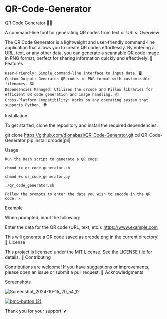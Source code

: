 # QR-Code-Generator


QR Code Generator 📱✨

A command-line tool for generating QR codes from text or URLs.
Overview

The QR Code Generator is a lightweight and user-friendly command-line application that allows you to create QR codes effortlessly. By entering a URL, text, or any other data, you can generate a scannable QR code image in PNG format, perfect for sharing information quickly and effectively! 🌟
Features

    User-Friendly: Simple command-line interface to input data. 🖥️
    Custom Output: Generates QR codes in PNG format with customizable filenames. 🖼️
    Dependencies Managed: Utilizes the qrcode and Pillow libraries for efficient QR code generation and image handling. 📦
    Cross-Platform Compatibility: Works on any operating system that supports Python. 🌍

Installation

To get started, clone the repository and install the required dependencies:


git clone https://github.com/dionabazi/QR-Code-Generator.git
cd QR-Code-Generator
pip install qrcode[pil]

Usage

    Run the Bash script to generate a QR code:

    chmod +x qr_code_generator.sh

    chmod +x qr_code_generator.py

    ./qr_code_generator.sh

    Follow the prompts to enter the data you wish to encode in the QR code. ✍️

Example

When prompted, input the following:


Enter the data for the QR code (URL, text, etc.):
https://www.example.com

This will generate a QR code saved as qrcode.png in the current directory! 🎉
License

This project is licensed under the MIT License. See the LICENSE file for details. 📜
Contributing

Contributions are welcome! If you have suggestions or improvements, please open an issue or submit a pull request. 🤝
Acknowledgments



Screenshots

![Screenshot_2024-10-15_20_54_12](https://github.com/user-attachments/assets/a2da0f87-8da9-4ee2-8bfd-ba75f6023530)



[![bmc-button (2)](https://github.com/user-attachments/assets/8a994d82-5bf8-480e-9e64-728d5aba2e14)](https://ko-fi.com/dionabazi)

Thank you for your support! 💕
